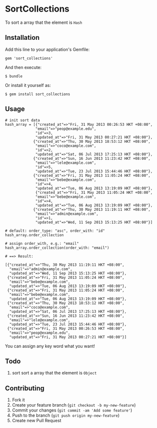 # SortCollections

To sort a array that the element is `Hash`

## Installation

Add this line to your application's Gemfile:

    gem 'sort_collections'

And then execute:

    $ bundle

Or install it yourself as:

    $ gem install sort_collections

## Usage

```
# init sort data
hash_array = [{"created_at"=>"Fri, 31 May 2013 00:26:53 HKT +08:00",
              "email"=>"peop@example.edu",
              "id"=>3,
              "updated_at"=>"Fri, 31 May 2013 00:27:21 HKT +08:00"},
             {"created_at"=>"Thu, 30 May 2013 18:53:12 HKT +08:00",
              "email"=>"coco@example.com",
              "id"=>2,
              "updated_at"=>"Sat, 06 Jul 2013 17:25:13 HKT +08:00"},
             {"created_at"=>"Sun, 16 Jun 2013 11:23:42 HKT +08:00",
              "email"=>"lele@example.com",
              "id"=>5,
              "updated_at"=>"Tue, 23 Jul 2013 15:44:46 HKT +08:00"},
             {"created_at"=>"Fri, 31 May 2013 11:05:24 HKT +08:00",
              "email"=>"bebe@example.com",
              "id"=>4,
              "updated_at"=>"Tue, 06 Aug 2013 13:19:09 HKT +08:00"},
              {"created_at"=>"Fri, 31 May 2013 11:05:24 HKT +08:00",
              "email"=>"bebe@example.com",
              "id"=>4,
              "updated_at"=>"Tue, 06 Aug 2013 13:19:09 HKT +08:00"},
             {"created_at"=>"Thu, 30 May 2013 11:19:11 HKT +08:00",
              "email"=>"admin@example.com",
              "id"=>1,
              "updated_at"=>"Wed, 11 Sep 2013 15:13:25 HKT +08:00"}]

# default: order_type: "asc", order_with: "id"
hash_array.order_collection

# assign order_with, e.g.: "email"
hash_array.order_collection(order_with: "email")

# ==> Result:

[{"created_at"=>"Thu, 30 May 2013 11:19:11 HKT +08:00",
  "email"=>"admin@example.com",
  "updated_at"=>"Wed, 11 Sep 2013 15:13:25 HKT +08:00"},
 {"created_at"=>"Fri, 31 May 2013 11:05:24 HKT +08:00",
  "email"=>"bebe@example.com",
  "updated_at"=>"Tue, 06 Aug 2013 13:19:09 HKT +08:00"},
 {"created_at"=>"Fri, 31 May 2013 11:05:24 HKT +08:00",
  "email"=>"bebe@example.com",
  "updated_at"=>"Tue, 06 Aug 2013 13:19:09 HKT +08:00"},
 {"created_at"=>"Thu, 30 May 2013 18:53:12 HKT +08:00",
  "email"=>"coco@example.com",
  "updated_at"=>"Sat, 06 Jul 2013 17:25:13 HKT +08:00"},
 {"created_at"=>"Sun, 16 Jun 2013 11:23:42 HKT +08:00",
  "email"=>"lele@example.com",
  "updated_at"=>"Tue, 23 Jul 2013 15:44:46 HKT +08:00"},
 {"created_at"=>"Fri, 31 May 2013 00:26:53 HKT +08:00",
  "email"=>"peop@example.edu",
  "updated_at"=>"Fri, 31 May 2013 00:27:21 HKT +08:00"}]

```

You can assign any key word what you want!

## Todo

1. sort sort a array that the element is `Object`

## Contributing

1. Fork it
2. Create your feature branch (`git checkout -b my-new-feature`)
3. Commit your changes (`git commit -am 'Add some feature'`)
4. Push to the branch (`git push origin my-new-feature`)
5. Create new Pull Request
